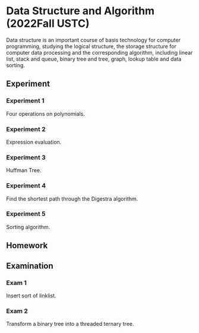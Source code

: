 # Data Structure and Algorithm (2022Fall USTC)
Data structure is an important course of basis technology for computer programming, studying the logical structure, the storage structure for computer data processing and the corresponding algorithm, including linear list, stack and queue, binary tree and tree, graph, lookup table and data sorting.

## Experiment

### Experiment 1
Four operations on polynomials.

### Experiment 2
Expression evaluation.

### Experiment 3
Huffman Tree.

### Experiment 4
Find the shortest path through the Digestra algorithm.

### Experiment 5
Sorting algorithm.

## Homework

## Examination

### Exam 1
Insert sort of linklist.

### Exam 2
Transform a binary tree into a threaded ternary tree.
